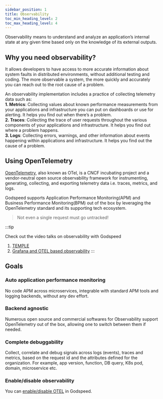 ```yaml
---
sidebar_position: 1
title: Observability
toc_min_heading_level: 2
toc_max_heading_level: 4
---
```


Observability means to understand and analyze an application’s internal state at any given time based only on the knowledge of its external outputs.   

## Why you need observability?
It allows developers to have access to more accurate information about system faults in distributed environments, without additional testing and coding. The more observable a system, the more quickly and accurately you can reach out to the root cause of a problem.

An observability implementation includes a practice of collecting telemetry data such as:   
**1. Metrics**: Collecting values about known performance measurements from your applications and infrastructure you can put on dashboards or use for alerting. It helps you find out when there’s a problem.    
**2. Traces**: Collecting the trace of user requests throughout the various components of your applications and infrastructure. It helps you find out where a problem happens.   
**3. Logs**: Collecting errors, warnings, and other information about events happening within applications and infrastructure. It helps you find out the cause of a problem.    

## Using OpenTelemetry
[OpenTelemetry](https://opentelemetry.io/docs/), also known as OTel, is a CNCF incubating project and a vendor-neutral open source observability framework for instrumenting, generating, collecting, and exporting telemetry data i.e. traces, metrics, and logs.

Godspeed supports Application Performance Monitoring(APM) and Business Performance Monitoring(BPM) out of the box by leveraging the OpenTelemetry standard and its supporting tech ecosystem. 

> Not even a single request must go untracked!

:::tip

Check out the video talks on observability with Godspeed

1. [TEMPLE](https://www.youtube.com/watch?v=2BtCi72LPlM)
2. [Grafana and OTEL based observability](https://www.youtube.com/watch?v=hOKwwYdofcA)
:::

## Goals

### Auto application performance monitoring

No code APM across microservices, integrable with standard APM tools and logging backends, without any dev effort.

### Backend agnostic

Numerous open source and commercial softwares for Observability support OpenTelemetry out of the box, allowing one to switch between them if needed.

### Complete debuggability

Collect, correlate and debug signals across logs (events), traces and metrics, based on the request id and the attributes defined for the organization. For example, app version, function, DB query, K8s pod, domain, microservice etc.

### Enable/disable observability
You can [enable/disable OTEL](../CLI.md/#otel-enabling-and-disabling-open-telemetry) in Godspeed.

<!-- ### Custom traces, logs and metrics in the workflows
You can add [custom traces, logs and metrics](./custom-metrics-logs-traces.md) in Godspeed workflows. -->
